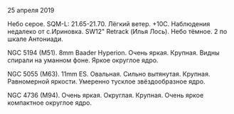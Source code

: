 25 апреля 2019

Небо серое. SQM-L: 21.65-21.70. Лёгкий ветер. +10С. Наблюдения недалеко от с.Ириновка. SW12" Retrack (Илья Лось). Небо тёмное. 2 по шкале Антониади.

NGC 5194 (M51). 8mm Baader Hyperion. Очень яркая. Крупная. Видны спирали на уманном фоне. Яркое округлое ядро.

NGC 5055 (M63). 11mm ES. Овальная. Сильно вытянутая. Крупная. Равномерной яркости. Умеренно тусклое звёздообразное ядро.

NGC 4736 (M94). Очень яркая. Округлая. Крупная. Очень яркое компактное округлое ядро.